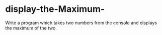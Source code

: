 # display-the-Maximum-

Write a program which takes two numbers from the console and displays the maximum of the two.
